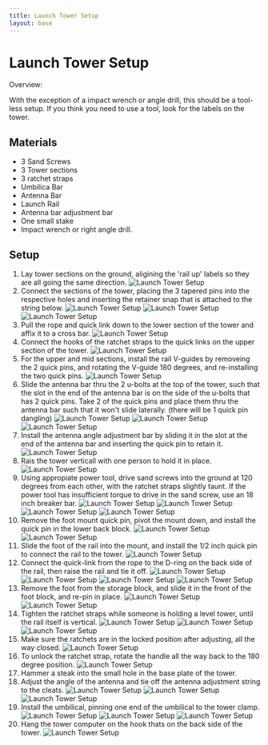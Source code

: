 ```yaml
---
title: Launch Tower Setup
layout: base
---
```


# Launch Tower Setup

Overview:

With the exception of a impact wrench or angle drill, this should be a tool-less setup. If you think you need to use a tool, look for the labels on the tower.

## Materials
 - 3 Sand Screws
 - 3 Tower sections
 - 3 ratchet straps
 - Umbilica Bar
 - Antenna Bar
 - Launch Rail
 - Antenna bar adjustment bar
 - One small stake
 - Impact wrench or right angle drill.

## Setup

 1. Lay tower sections on the ground, aligining the 'rail up' labels so they are all going the same direction.
    ![Launch Tower Setup](tower_images/IMG_20150621_150333.jpg)
 1. Connect the sections of the tower, placing the 3 tapered pins into the respective holes and inserting the retainer snap that is attached to the string below.
    ![Launch Tower Setup](tower_images/IMG_20150621_150555.jpg)
    ![Launch Tower Setup](tower_images/IMG_20150621_150607.jpg)
    ![Launch Tower Setup](tower_images/IMG_20150621_150608.jpg)
 1. Pull the rope and quick link down to the lower section of the tower and affix it to a cross bar.
    ![Launch Tower Setup](tower_images/IMG_20150621_150721.jpg)
 1. Connect the hooks of the ratchet straps to the quick links on the upper section of the tower.
    ![Launch Tower Setup](tower_images/IMG_20150621_150837.jpg)
 1. For the upper and mid sections, install the rail V-guides by removeing the 2 quick pins, and rotating the V-guide 180 degrees, and re-installing the two quick pins.
    ![Launch Tower Setup](tower_images/IMG_20150621_151015.jpg)
 1. Slide the antenna bar thru the 2 u-bolts at the top of the tower, such that the slot in the end of the antenna bar is on the side of the u-bolts that has 2 quick pins. Take 2 of the quick pins and place them thru the antenna bar such that it won't slide laterally. (there will be 1 quick pin dangling)
    ![Launch Tower Setup](tower_images/IMG_20150621_151032.jpg)
    ![Launch Tower Setup](tower_images/IMG_20150621_151035.jpg)
    ![Launch Tower Setup](tower_images/IMG_20150621_151104.jpg)
 1. Install the antenna angle adjustment bar by sliding it in the slot at the end of the antenna bar and inserting the quick pin to retain it.
    ![Launch Tower Setup](tower_images/IMG_20150621_151140.jpg)
 1. Rais the tower verticall with one person to hold it in place.
    ![Launch Tower Setup](tower_images/IMG_20150621_151348.jpg)
 1. Using appropiate power tool, drive sand screws into the ground at 120 degrees from each other, with the ratchet straps slightly taunt. If the power tool has insufficient torque to drive in the sand screw, use an 18 inch breaker bar.
    ![Launch Tower Setup](tower_images/IMG_20150621_151713.jpg)
    ![Launch Tower Setup](tower_images/IMG_20150621_151722.jpg)
    ![Launch Tower Setup](tower_images/IMG_20150621_151847.jpg)
    ![Launch Tower Setup](tower_images/IMG_20150621_151945.jpg)
 1. Remove the foot mount quick pin, pivot the mount down, and install the quick pin in the lower back block.
    ![Launch Tower Setup](tower_images/IMG_20150621_152110.jpg)
    ![Launch Tower Setup](tower_images/IMG_20150621_152117.jpg)
 1. Slide the foot of the rail into the mount, and install the 1/2 inch quick pin to connect the rail to the tower.
    ![Launch Tower Setup](tower_images/IMG_20150621_152219.jpg)
 1. Connect the quick-link from the rope to the D-ring on the back side of the rail, then raise the rail and tie it off.
    ![Launch Tower Setup](tower_images/IMG_20150621_152239.jpg)
    ![Launch Tower Setup](tower_images/IMG_20150621_152335.jpg)
    ![Launch Tower Setup](tower_images/IMG_20150621_152350.jpg)
    ![Launch Tower Setup](tower_images/IMG_20150621_152357.jpg)
 1. Remove the foot from the storage block, and slide it in the front of the foot block, and re-pin in place.
    ![Launch Tower Setup](tower_images/IMG_20150621_152404.jpg)
    ![Launch Tower Setup](tower_images/IMG_20150621_152425.jpg)
 1. Tighten the ratchet straps while someone is holding a level tower, until the rail itself is vertical.
    ![Launch Tower Setup](tower_images/IMG_20150621_153757.jpg)
    ![Launch Tower Setup](tower_images/IMG_20150621_152450.jpg)
    ![Launch Tower Setup](tower_images/IMG_20150621_152539.jpg)
 1. Make sure the ratchets are in the locked position after adjusting, all the way closed.
    ![Launch Tower Setup](tower_images/IMG_20150621_153139.jpg)
   1. To unlock the ratchet strap, rotate the handle all the way back to the 180 degree position.
      ![Launch Tower Setup](tower_images/IMG_20150621_152546.jpg)
 1. Hammer a steak into the small hole in the base plate of the tower.
 1. Adjust the angle of the antenna and tie off the antenna adjustment string to the cleats.
    ![Launch Tower Setup](tower_images/IMG_20150621_152710.jpg)
    ![Launch Tower Setup](tower_images/IMG_20150621_152719.jpg)
    ![Launch Tower Setup](tower_images/IMG_20150621_154632.jpg)
 1. Install the umbilical, pinning one end of the umbilical to the tower clamp.
    ![Launch Tower Setup](tower_images/IMG_20150621_152809.jpg)
    ![Launch Tower Setup](tower_images/IMG_20150621_152753.jpg)
    ![Launch Tower Setup](tower_images/IMG_20150621_152755.jpg)
 1. Hang the tower computer on the hook thats on the back side of the tower.
    ![Launch Tower Setup](tower_images/IMG_20150621_152956.jpg)




